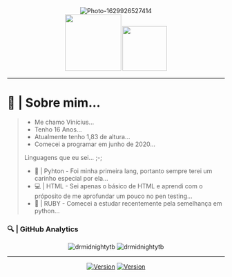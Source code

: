 <center>
    <img src="https://i.ibb.co/Ssx8ymH/Photo-1629926527414.png" alt="Photo-1629926527414" border="0">
    <div align="center">
        <img width=130 src=https://komarev.com/ghpvc/?username=drmidnightytb>
        <img width=103 src=https://img.shields.io/github/followers/drmidnightytb.svg?style=social&label=Follow&maxAge=2592000>
</center>

<hr>

<h1>🐊 | Sobre mim...</h1>
<blockquote>
  <ul>
    <li> Me chamo Vinícius... </li>
    <li> Tenho 16 Anos... </li>
    <li> Atualmente tenho 1,83 de altura... </li>
    <li> Comecei a programar em junho de 2020... </li>
  </ul>
<p>
    Linguagens que eu sei... ;-;
</p>
<ul>
    <li>
       🐍 | Pyhton - Foi minha primeira lang, portanto sempre terei um carinho especial por ela...
    </li>
    <li>
       💻 | HTML - Sei apenas o básico de HTML e aprendi com o próposito de me aprofundar um pouco no pen testing...
    </li>
    <li>
       🐘 | RUBY - Comecei a estudar recentemente pela semelhança em python... 
    </li>
</ul>
</blockquote>
    <h3>
       🔍 | GitHub Analytics
    </h3>
<div align="center">
    <img src="https://github-readme-stats.vercel.app/api?username=drmidnightytb&show_icons=true&theme=tokyonight" alt="drmidnightytb" style="min-width=50%">
     <img src="https://github-readme-stats.vercel.app/api/top-langs/?username=drmidnightytb&theme=tokyonight&layout=compact" alt="drmidnightytb" style="max-width=70%"/>
</div>
<hr>
<div align="center">
     <a href="https://t.me/Mid_Sync"><img alt="Version" src="https://img.shields.io/static/v1?label=Telegram&message=MIDNIGHT&style=for-the-badge&color=blue&logo=telegram"/></a>
     <a href="https://wa.me/5512988789266"><img alt="Version" src="https://img.shields.io/static/v1?label=Whatsapp&message=MIDNIGHT&style=for-the-badge&color=green&logo=whatsapp"/></a>
</div>
